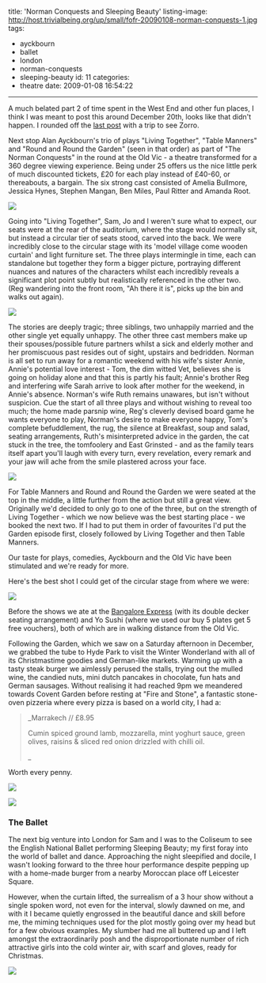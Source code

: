 title: 'Norman Conquests and Sleeping Beauty'
listing-image: http://host.trivialbeing.org/up/small/fofr-20090108-norman-conquests-1.jpg
tags:
  - ayckbourn
  - ballet
  - london
  - norman-conquests
  - sleeping-beauty
id: 11
categories:
  - theatre
date: 2009-01-08 16:54:22
---

A much belated part 2 of time spent in the West End and other fun places, I think I was meant to post this around December 20th, looks like that didn't happen. I rounded off the [last post](http://www.mrfofr.com/2008/11/spending-time-in-the-west-end/) with a trip to see Zorro.

Next stop Alan Ayckbourn's trio of plays "Living Together", "Table Manners" and "Round and Round the Garden" (seen in that order) as part of "The Norman Conquests" in the round at the Old Vic - a theatre transformed for a 360 degree viewing experience. Being under 25 offers us the nice little perk of much discounted tickets, £20 for each play instead of £40-60, or thereabouts, a bargain. The six strong cast consisted of Amelia Bullmore, Jessica Hynes, Stephen Mangan, Ben Miles, Paul Ritter and Amanda Root.

[![](http://host.trivialbeing.org/up/small/fofr-20090108-norman-conquests-1.jpg)](http://host.trivialbeing.org/up/fofr-20090108-norman-conquests-1.jpg)

<!--more-->

Going into "Living Together", Sam, Jo and I weren't sure what to expect, our seats were at the rear of the auditorium, where the stage would normally sit, but instead a circular tier of seats stood, carved into the back. We were incredibly close to the circular stage with its 'model village come wooden curtain' and light furniture set. The three plays intermingle in time, each can standalone but together they form a bigger picture, portraying different nuances and natures of the characters whilst each incredibly reveals a significant plot point subtly but realistically referenced in the other two. (Reg wandering into the front room, "Ah there it is", picks up the bin and walks out again).

![](http://host.trivialbeing.org/up/fofr-20090108-norman-conquests-2.jpg)

The stories are deeply tragic; three siblings, two unhappily married and the other single yet equally unhappy. The other three cast members make up their spouses/possible future partners whilst a sick and elderly mother and her promiscuous past resides out of sight, upstairs and bedridden. Norman is all set to run away for a romantic weekend with his wife's sister Annie, Annie's potential love interest - Tom, the dim witted Vet, believes she is going on holiday alone and that this is partly his fault; Annie's brother Reg and interfering wife Sarah arrive to look after mother for the weekend, in Annie's absence. Norman's wife Ruth remains unawares, but isn't without suspicion. Cue the start of all three plays and without wishing to reveal too much; the home made parsnip wine, Reg's cleverly devised board game he wants everyone to play, Norman's desire to make everyone happy, Tom's complete befuddlement, the rug, the silence at Breakfast, soup and salad, seating arrangements, Ruth's misinterpreted advice in the garden, the cat stuck in the tree, the tomfoolery and East Grinsted - and as the family tears itself apart you'll laugh with every turn, every revelation, every remark and your jaw will ache from the smile plastered across your face.

[![](http://host.trivialbeing.org/up/small/fofr-20090108-norman-conquests-3.jpg)](http://host.trivialbeing.org/up/fofr-20090108-norman-conquests-3.jpg)

For Table Manners and Round and Round the Garden we were seated at the top in the middle, a little further from the action but still a great view. Originally we'd decided to only go to one of the three, but on the strength of Living Together - which we now believe was the best starting place - we booked the next two. If I had to put them in order of favourites I'd put the Garden episode first, closely followed by Living Together and then Table Manners.

Our taste for plays, comedies, Ayckbourn and the Old Vic have been stimulated and we're ready for more.

Here's the best shot I could get of the circular stage from where we were:

[![](http://host.trivialbeing.org/up/small/fofr-20090109-old-vic.JPG)](http://host.trivialbeing.org/up/fofr-20090109-old-vic.JPG)

Before the shows we ate at the [Bangalore Express](http://bangaloreexpress.co.uk/) (with its double decker seating arrangement) and Yo Sushi (where we used our buy 5 plates get 5 free vouchers), both of which are in walking distance from the Old Vic.

Following the Garden, which we saw on a Saturday afternoon in December, we grabbed the tube to Hyde Park to visit the Winter Wonderland with all of its Christmastime goodies and German-like markets. Warming up with a tasty steak burger we aimlessly perused the stalls, trying out the mulled wine, the candied nuts, mini dutch pancakes in chocolate, fun hats and German sausages. Without realising it had reached 9pm we meandered towards Covent Garden before resting at "Fire and Stone", a fantastic stone-oven pizzeria where every pizza is based on a world city, I had a:

> _Marrakech // £8.95>
> Cumin spiced ground lamb, mozzarella, mint yoghurt sauce, green olives, raisins & sliced red onion drizzled with chilli oil.>
> _

Worth every penny.

[![](http://host.trivialbeing.org/up/small/fofr-20090108-hyde-park-winter-wonderland.JPG)](http://host.trivialbeing.org/up/fofr-20090108-hyde-park-winter-wonderland.JPG)

[![](http://host.trivialbeing.org/up/small/fofr-20090108-fire-and-stone.JPG)](http://host.trivialbeing.org/up/fofr-20090108-fire-and-stone.JPG)

### The Ballet

The next big venture into London for Sam and I was to the Coliseum to see the English National Ballet performing Sleeping Beauty; my first foray into the world of ballet and dance. Approaching the night sleepified and docile, I wasn't looking forward to the three hour performance despite pepping up with a home-made burger from a nearby Moroccan place off Leicester Square.  

However, when the curtain lifted, the surrealism of a 3 hour show without a single spoken word, not even for the interval, slowly dawned on me, and with it I became quietly engrossed in the beautiful dance and skill before me, the miming techniques used for the plot mostly going over my head but for a few obvious examples. My slumber had me all buttered up and I left amongst the extraordinarily posh and the disproportionate number of rich attractive girls into the cold winter air, with scarf and gloves, ready for Christmas.

[![](http://host.trivialbeing.org/up/small/fofr-20090108-coliseum-sleeping-beauty.JPG)](http://host.trivialbeing.org/up/fofr-20090108-coliseum-sleeping-beauty.JPG)
